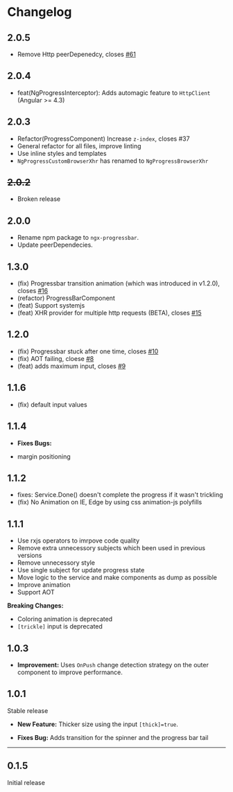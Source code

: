 # Changelog

## 2.0.5

 - Remove Http peerDepenedcy, closes [#61](https://github.com/MurhafSousli/ngx-progressbar/issues/61)

## 2.0.4

 - feat(NgProgressInterceptor): Adds automagic feature to `HttpClient` (Angular >= 4.3)

## 2.0.3

 - Refactor(ProgressComponent) Increase `z-index`, closes #37
 - General refactor for all files, improve linting
 - Use inline styles and templates
 - `NgProgressCustomBrowserXhr` has renamed to `NgProgressBrowserXhr`

## ~~2.0.2~~

 - Broken release

## 2.0.0

 - Rename npm package to `ngx-progressbar`.
 - Update peerDependecies.

## 1.3.0

 - (fix) Progressbar transition animation (which was introduced in v1.2.0), closes [#16](https://github.com/MurhafSousli/ngx-progressbar/issues/16)
 - (refactor) ProgressBarComponent
 - (feat) Support systemjs
 - (feat) XHR provider for multiple http requests (BETA), closes [#15](https://github.com/MurhafSousli/ngx-progressbar/issues/15)

## 1.2.0

 - (fix) Progressbar stuck after one time, closes [#10](https://github.com/MurhafSousli/ngx-progressbar/issues/10)
 - (fix) AOT failing, cloese [#8](https://github.com/MurhafSousli/ngx-progressbar/issues/8)
 - (feat) adds maximum input, closes [#9](https://github.com/MurhafSousli/ngx-progressbar/issues/9)

## 1.1.6

 - (fix) default input values

## 1.1.4

* **Fixes Bugs:** 
 - margin positioning

## 1.1.2

 - fixes: Service.Done() doesn't complete the progress if it wasn't trickling 
 - (fix) No Animation on IE, Edge by using css animation-js polyfills

## 1.1.1

 - Use rxjs operators to imrpove code quality
 - Remove extra unnecessory subjects which been used in previous versions
 - Remove unnecessory style
 - Use single subject for update progress state
 - Move logic to the service and make components as dump as possible 
 - Improve animation
 - Support AOT

 **Breaking Changes:**
 
 - Coloring animation is deprecated 
 - `[trickle]` input is deprecated 

## 1.0.3

* **Improvement:** Uses `OnPush` change detection strategy on the outer component to improve performance.

## 1.0.1

Stable release

* **New Feature:** Thicker size using the input `[thick]=true`.

* **Fixes Bug:** Adds transition for the spinner and the progress bar tail

*** 

## 0.1.5

Initial release
